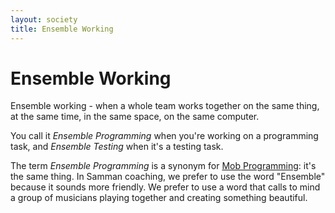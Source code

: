 ```yaml
---
layout: society
title: Ensemble Working
---
```


# Ensemble Working

Ensemble working - when a whole team works together on the same thing, at the same time, in the same space, on the same computer.

You call it _Ensemble Programming_ when you're working on a programming task, and _Ensemble Testing_ when it's a testing task.

The term _Ensemble Programming_ is a synonym for [Mob Programming](https://en.wikipedia.org/wiki/Mob_programming): it's the same thing. In Samman coaching, we prefer to use the word "Ensemble" because it sounds more friendly. We prefer to use a word that calls to mind a group of musicians playing together and creating something beautiful.

